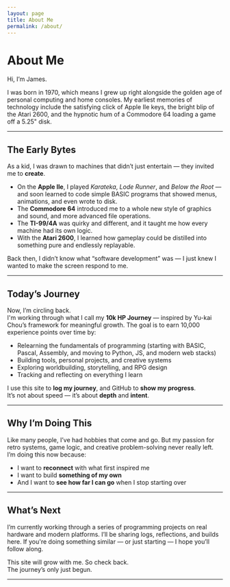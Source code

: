 ```yaml
---
layout: page
title: About Me
permalink: /about/
---
```


# About Me

Hi, I’m James.

I was born in 1970, which means I grew up right alongside the golden age of personal computing and home consoles. My earliest memories of technology include the satisfying click of Apple IIe keys, the bright blip of the Atari 2600, and the hypnotic hum of a Commodore 64 loading a game off a 5.25" disk.

---

## The Early Bytes

As a kid, I was drawn to machines that didn’t just entertain — they invited me to **create**.  
- On the **Apple IIe**, I played *Karateka*, *Lode Runner*, and *Below the Root* — and soon learned to code simple BASIC programs that showed menus, animations, and even wrote to disk.
- The **Commodore 64** introduced me to a whole new style of graphics and sound, and more advanced file operations.
- The **TI-99/4A** was quirky and different, and it taught me how every machine had its own logic.
- With the **Atari 2600**, I learned how gameplay could be distilled into something pure and endlessly replayable.

Back then, I didn’t know what “software development” was — I just knew I wanted to make the screen respond to me.

---

## Today’s Journey

Now, I’m circling back.  
I'm working through what I call my **10k HP Journey** — inspired by Yu-kai Chou’s framework for meaningful growth. The goal is to earn 10,000 experience points over time by:
- Relearning the fundamentals of programming (starting with BASIC, Pascal, Assembly, and moving to Python, JS, and modern web stacks)
- Building tools, personal projects, and creative systems
- Exploring worldbuilding, storytelling, and RPG design
- Tracking and reflecting on everything I learn

I use this site to **log my journey**, and GitHub to **show my progress**.  
It’s not about speed — it’s about **depth** and **intent**.

---

## Why I’m Doing This

Like many people, I’ve had hobbies that come and go. But my passion for retro systems, game logic, and creative problem-solving never really left. I’m doing this now because:
- I want to **reconnect** with what first inspired me
- I want to build **something of my own**
- And I want to **see how far I can go** when I stop starting over

---

## What’s Next

I’m currently working through a series of programming projects on real hardware and modern platforms. I’ll be sharing logs, reflections, and builds here. If you're doing something similar — or just starting — I hope you’ll follow along.

This site will grow with me. So check back.  
The journey’s only just begun.

---

